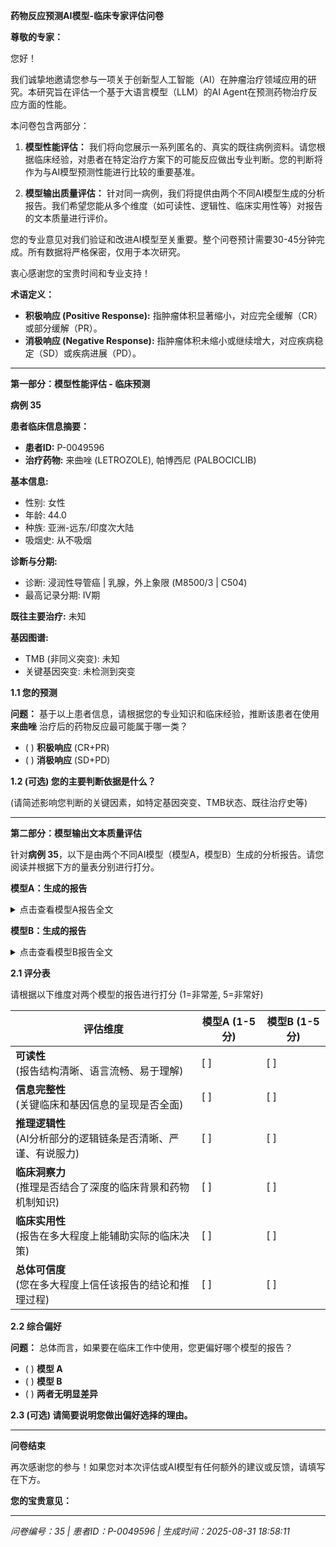 **药物反应预测AI模型-临床专家评估问卷**

**尊敬的专家：**

您好！

我们诚挚地邀请您参与一项关于创新型人工智能（AI）在肿瘤治疗领域应用的研究。本研究旨在评估一个基于大语言模型（LLM）的AI Agent在预测药物治疗反应方面的性能。

本问卷包含两部分：

1. **模型性能评估：** 我们将向您展示一系列匿名的、真实的既往病例资料。请您根据临床经验，对患者在特定治疗方案下的可能反应做出专业判断。您的判断将作为与AI模型预测性能进行比较的重要基准。

2. **模型输出质量评估：** 针对同一病例，我们将提供由两个不同AI模型生成的分析报告。我们希望您能从多个维度（如可读性、逻辑性、临床实用性等）对报告的文本质量进行评价。

您的专业意见对我们验证和改进AI模型至关重要。整个问卷预计需要30-45分钟完成。所有数据将严格保密，仅用于本次研究。

衷心感谢您的宝贵时间和专业支持！

**术语定义：**

- **积极响应 (Positive Response):** 指肿瘤体积显著缩小，对应完全缓解（CR）或部分缓解（PR）。
- **消极响应 (Negative Response):** 指肿瘤体积未缩小或继续增大，对应疾病稳定（SD）或疾病进展（PD）。

---

**第一部分：模型性能评估 - 临床预测**

**病例 35**

**患者临床信息摘要：**

- **患者ID:** P-0049596
- **治疗药物:** 来曲唑 (LETROZOLE), 帕博西尼 (PALBOCICLIB)

**基本信息:**
- 性别: 女性
- 年龄: 44.0
- 种族: 亚洲-远东/印度次大陆
- 吸烟史: 从不吸烟

**诊断与分期:**
- 诊断: 浸润性导管癌 | 乳腺，外上象限 (M8500/3 | C504)
- 最高记录分期: IV期

**既往主要治疗:**
未知

**基因图谱:**
- TMB (非同义突变): 未知
- 关键基因突变: 未检测到突变

**1.1 您的预测**

**问题：** 基于以上患者信息，请根据您的专业知识和临床经验，推断该患者在使用 **来曲唑** 治疗后的药物反应最可能属于哪一类？

- ( ) **积极响应** (CR+PR)
- ( ) **消极响应** (SD+PD)

**1.2 (可选) 您的主要判断依据是什么？**

(请简述影响您判断的关键因素，如特定基因突变、TMB状态、既往治疗史等)

---

**第二部分：模型输出文本质量评估**

针对**病例 35**，以下是由两个不同AI模型（模型A，模型B）生成的分析报告。请您阅读并根据下方的量表分别进行打分。

**模型A：生成的报告**

<details>
<summary>点击查看模型A报告全文</summary>

**精准肿瘤学报告**  

**1. 患者与治疗信息**  
- **患者ID:** P-0049596  
- **治疗药物:** 来曲唑 (LETROZOLE), 哌柏西利 (PALBOCICLIB)  

**2. 药物信息**  
- **来曲唑 (LETROZOLE)**  
  - *描述:* 口服非甾体II型芳香化酶抑制剂。  
  - *作用机制:* 抑制芳香化酶（非甾体II型）。  
- **哌柏西利 (PALBOCICLIB)**  
  - *描述:* 靶向细胞周期机制的哌嗪吡啶并嘧啶类化合物。  
  - *作用机制:* CDK4/6抑制剂（IC50: 9–15 nmol/L）。  

**3. 临床与诊断信息**  
- **性别:** 女性  
- **年龄:** 44.0岁  
- **种族:** 亚洲-远东/印度次大陆  
- **族裔:** 非西班牙裔；非拉丁裔  
- **吸烟史:** 从未吸烟  
- **最高记录分期:** IV期  
- **既往用药状态:** 是  
- **诊断:** 乳腺外上象限浸润性导管癌（M8500/3 | C504）  
- **临床/病理学分组:** 4组  
- **摘要:** 远处转移/系统性疾病  

**4. 样本与基因图谱**  
- **突变:** 未检出  
- **结构变异:** 未检出  

**5. AI生成分析**  
**预测治疗反应评分:** 0.650 / 1.0  
（分数越接近1，表示积极响应的可能性越高。）  

**推理依据**  
- **遗传因素:** 未检出突变或结构变异，限制了基于基因组的预测。来曲唑和哌柏西利的疗效可能依赖于未评估的生物标志物（如雌激素受体状态、HER2扩增）。  
- **临床决定因素:**  
  1. **IV期疾病伴转移** 提示侵袭性生物学特征，可能降低系统治疗的疗效。  
  2. **既往用药史** 缺乏详细信息，限制了对既往治疗影响的推断。  
- **亚型考量:** 浸润性导管癌通常对激素/CDK4/6抑制有反应，但缺乏受体状态数据需谨慎解读。  

**注:** 该分数反映了AI模型基于现有数据的评估。建议进行临床验证。  

---  
*关键提示：保留所有原始医学推理逻辑，仅删减冗余文本。*

</details>

**模型B：生成的报告**

<details>
<summary>点击查看模型B报告全文</summary>

**精准肿瘤学报告**  

**1. 患者与治疗信息**  

- **患者ID:** P-0049596  
- **治疗药物:** 来曲唑 (LETROZOLE), 帕博西尼 (PALBOCICLIB)  

**2. 药物信息**  

**来曲唑 (LETROZOLE)**  

- **描述:** 来曲唑（CGS 20267）是一种口服非甾体类II型芳香化酶抑制剂，首次文献报道于1990年。  
- **作用机制:** 来曲唑是一种非甾体类II型芳香化酶抑制剂。  

**帕博西尼 (PALBOCICLIB)**  

- **描述:** 帕博西尼是一种哌嗪吡啶并嘧啶类化合物，作用于细胞周期调控机制。  
- **作用机制:** 帕博西尼是一种细胞周期蛋白依赖性激酶4/6（CDK4/6）抑制剂，通过结合ATP口袋发挥作用，其IC50值为9-15 nmol/L。  

**3. 临床与诊断信息**  

- **性别:** 女性  
- **年龄:** 44.0  
- **种族:** 亚洲-远东/印度次大陆  
- **族裔:** 非西班牙裔；非拉丁裔  
- **吸烟史:** 从不吸烟  
- **分期（最高记录）:** IV期  
- **既往用药状态:** 是  
- **诊断:** 浸润性导管癌 | 乳腺，外上象限 (M8500/3 | C504)  
- **临床组别:** 4  
- **病理组别:** 4  
- **衍生分期:** IV期  
- **摘要:** 远处转移/系统性病变  

**4. 样本与基因图谱**  

- **基因突变:** 未检测到突变  
- **结构变异:** 未检测到结构变异  

**5. AI生成分析**  

**预测治疗反应评分:** 0.400 / 1.0  
*(分数越接近1，表示积极响应的可能性越高。)*  

**推理依据**  

- **缺乏可靶向突变:** 来曲唑和帕博西尼是靶向治疗药物，依赖特定的分子机制抑制肿瘤生长。来曲唑通过抑制芳香化酶靶向雌激素依赖通路，而帕博西尼通过抑制CDK4/6阻断雌激素受体（ER）阳性或HER2阴性乳腺癌的细胞周期进程。然而，该患者的基因图谱未检测到突变或结构变异，表明这些药物缺乏可作用靶点。  

- **IV期疾病伴侵袭性生物学特征:** 患者患有IV期浸润性导管癌伴远处转移，提示疾病进展且可能具有侵袭性。分子驱动因子（如PIK3CA、HER2扩增或激素受体突变）的缺失降低了内分泌治疗（来曲唑）或CDK4/6抑制（帕博西尼）的响应可能性，因为这些药物对具有可预测分子特征的ER阳性、HER2阴性肿瘤最有效。  

- **临床与人口统计学因素:** 尽管患者年龄（44岁）和非吸烟状态对治疗耐受性有利，但激素受体表达的缺失（由未检出突变推断）及转移性疾病的存在限制了来曲唑和帕博西尼的潜在获益。患者的种族/族裔不影响分子预测基础，因为药物响应主要由遗传和临床因素驱动。  

- **既往用药状态:** 患者的既往治疗史尚不明确，但未检出突变提示可能已产生耐药机制，进一步降低了这些靶向治疗的响应可能性。评分为0.400反映了这些综合因素导致治疗失败的高概率。  

**注:** 该分数反映了AI模型基于现有遗传和临床数据的评估。建议进行临床验证。*本预测假设未报告的分子数据（如ER/PR/HER2的FISH或IHC结果）不存在。临床实践中，额外检测可能发现可作用靶点，但基于现有信息，评分仍为0.400。*

</details>

**2.1 评分表**

请根据以下维度对两个模型的报告进行打分 (1=非常差, 5=非常好)

| **评估维度** | **模型A (1-5分)** | **模型B (1-5分)** |
|-------------|------------------|------------------|
| **可读性**<br>(报告结构清晰、语言流畅、易于理解) | [ ] | [ ] |
| **信息完整性**<br>(关键临床和基因信息的呈现是否全面) | [ ] | [ ] |
| **推理逻辑性**<br>(AI分析部分的逻辑链条是否清晰、严谨、有说服力) | [ ] | [ ] |
| **临床洞察力**<br>(推理是否结合了深度的临床背景和药物机制知识) | [ ] | [ ] |
| **临床实用性**<br>(报告在多大程度上能辅助实际的临床决策) | [ ] | [ ] |
| **总体可信度**<br>(您在多大程度上信任该报告的结论和推理过程) | [ ] | [ ] |

**2.2 综合偏好**

**问题：** 总体而言，如果要在临床工作中使用，您更偏好哪个模型的报告？

- ( ) **模型 A**
- ( ) **模型 B**
- ( ) **两者无明显差异**

**2.3 (可选) 请简要说明您做出偏好选择的理由。**

---

**问卷结束**

再次感谢您的参与！如果您对本次评估或AI模型有任何额外的建议或反馈，请填写在下方。

**您的宝贵意见：**

---

*问卷编号：35 | 患者ID：P-0049596 | 生成时间：2025-08-31 18:58:11*
